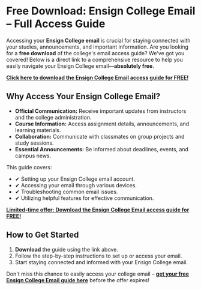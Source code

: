 # Free Download: Ensign College Email – Full Access Guide

Accessing your **Ensign College email** is crucial for staying connected with your studies, announcements, and important information. Are you looking for a **free download** of the college's email access guide? We've got you covered! Below is a direct link to a comprehensive resource to help you easily navigate your Ensign College email—**absolutely free**.

[**Click here to download the Ensign College Email access guide for FREE!**](https://udemywork.com/ensign-college-email)

## Why Access Your Ensign College Email?

*   **Official Communication:** Receive important updates from instructors and the college administration.
*   **Course Information:** Access assignment details, announcements, and learning materials.
*   **Collaboration:** Communicate with classmates on group projects and study sessions.
*   **Essential Announcements:** Be informed about deadlines, events, and campus news.

This guide covers:

*   ✔ Setting up your Ensign College email account.
*   ✔ Accessing your email through various devices.
*   ✔ Troubleshooting common email issues.
*   ✔ Utilizing helpful features for effective communication.

[**Limited-time offer: Download the Ensign College Email access guide for FREE!**](https://udemywork.com/ensign-college-email)

## How to Get Started

1.  **Download** the guide using the link above.
2.  Follow the step-by-step instructions to set up or access your email.
3.  Start staying connected and informed with your Ensign College email.

Don't miss this chance to easily access your college email – **[get your free Ensign College Email guide here](https://udemywork.com/ensign-college-email)** before the offer expires!
